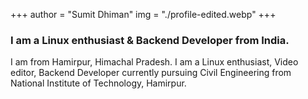 +++
author = "Sumit Dhiman"
img = "./profile-edited.webp"
+++

### I am a Linux enthusiast & Backend Developer from India.

I am from Hamirpur, Himachal Pradesh. I am a Linux enthusiast, Video editor, Backend Developer 
currently pursuing Civil Engineering from National Institute of Technology, Hamirpur.

